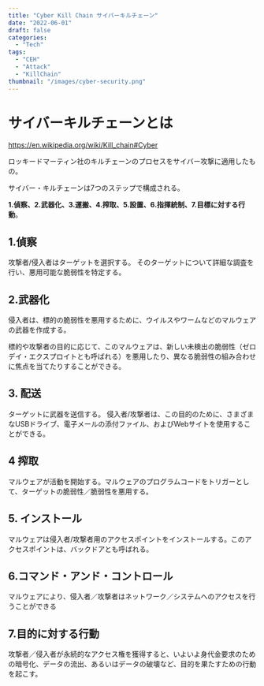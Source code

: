 ```yaml
---
title: "Cyber Kill Chain サイバーキルチェーン"
date: "2022-06-01"
draft: false
categories:
  - "Tech"
tags:
  - "CEH"
  - "Attack"
  - "KillChain"
thumbnail: "/images/cyber-security.png"
---
```


# サイバーキルチェーンとは

https://en.wikipedia.org/wiki/Kill_chain#Cyber


ロッキードマーティン社のキルチェーンのプロセスをサイバー攻撃に適用したもの。

サイバー・キルチェーンは7つのステップで構成される。

**1.偵察、2.武器化、3.運搬、4.搾取、5.設置、6.指揮統制、7.目標に対する行動**。


## 1.偵察

攻撃者/侵入者はターゲットを選択する。
そのターゲットについて詳細な調査を行い、悪用可能な脆弱性を特定する。



##  2.武器化

侵入者は、標的の脆弱性を悪用するために、ウイルスやワームなどのマルウェアの武器を作成する。

標的や攻撃者の目的に応じて、このマルウェアは、新しい未検出の脆弱性（ゼロデイ・エクスプロイトとも呼ばれる）を悪用したり、異なる脆弱性の組み合わせに焦点を当てたりすることができる。



## 3. 配送

ターゲットに武器を送信する。
侵入者/攻撃者は、この目的のために、さまざまなUSBドライブ、電子メールの添付ファイル、およびWebサイトを使用することができる。



## 4 搾取

マルウェアが活動を開始する。マルウェアのプログラムコードをトリガーとして、ターゲットの脆弱性／脆弱性を悪用する。


## 5. インストール

マルウェアは侵入者/攻撃者用のアクセスポイントをインストールする。このアクセスポイントは、バックドアとも呼ばれる。


## 6.コマンド・アンド・コントロール

マルウェアにより、侵入者／攻撃者はネットワーク／システムへのアクセスを行うことができる


## 7.目的に対する行動

攻撃者／侵入者が永続的なアクセス権を獲得すると、いよいよ身代金要求のための暗号化、データの流出、あるいはデータの破壊など、目的を果たすための行動を起こす。

